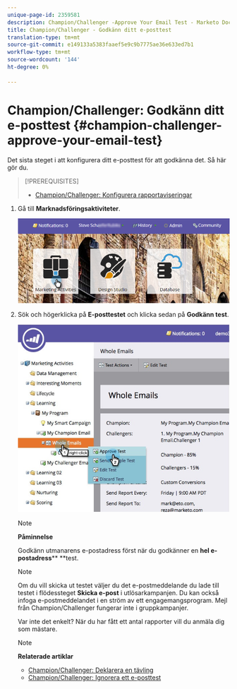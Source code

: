 ```yaml
---
unique-page-id: 2359581
description: Champion/Challenger -Approve Your Email Test - Marketo Docs - Product Documentation
title: Champion/Challenger - Godkänn ditt e-posttest
translation-type: tm+mt
source-git-commit: e149133a5383faaef5e9c9b7775ae36e633ed7b1
workflow-type: tm+mt
source-wordcount: '144'
ht-degree: 0%

---
```



# Champion/Challenger: Godkänn ditt e-posttest {#champion-challenger-approve-your-email-test}

Det sista steget i att konfigurera ditt e-posttest för att godkänna det. Så här gör du.

>[!PREREQUISITES]
>
>* [Champion/Challenger: Konfigurera rapportaviseringar](champion-challenger-configure-report-alerts.md)

>



1. Gå till **Marknadsföringsaktiviteter**.

   ![](assets/login-marketing-activities-1.png)

1. Sök och högerklicka på **E-posttestet** och klicka sedan på **Godkänn test**.

   ![](assets/champion3.jpg)

   >[!NOTE]
   >
   >**Påminnelse**
   >
   >
   >Godkänn utmanarens e-postadress först när du godkänner en **hel e-postadress**** **test.

   >[!NOTE]
   >
   >Om du vill skicka ut testet väljer du det e-postmeddelande du lade till testet i flödessteget **Skicka e-post** i utlösarkampanjen. Du kan också infoga e-postmeddelandet i en ström av ett engagemangsprogram. Mejl från Champion/Challenger fungerar inte i gruppkampanjer.

   Var inte det enkelt? När du har fått ett antal rapporter vill du anmäla dig som mästare.

   >[!NOTE]
   >
   >**Relaterade artiklar**
   >
   >    
   >    
   >    * [Champion/Challenger: Deklarera en tävling](champion-challenger-declare-a-champion.md)
   >    * [Champion/Challenger: Ignorera ett e-posttest](champion-challenger-discard-an-email-test.md)


